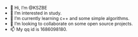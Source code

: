- 👋 Hi, I’m @KSZBE
- 👀 I’m interested in study.
- 🌱 I’m currently learning c++ and some simple algorithms.
- 💞️ I’m looking to collaborate on some open source projects.
- 📫 My qq id is 1686098180.

<!---
KSZBE/KSZBE is a ✨ special ✨ repository because its `README.md` (this file) appears on your GitHub profile.
You can click the Preview link to take a look at your changes.
--->
